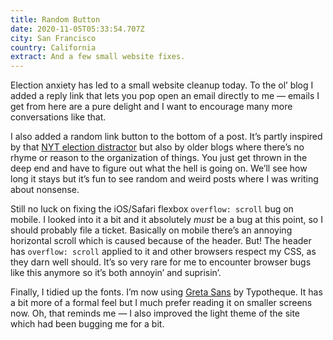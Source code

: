 ```yaml
---
title: Random Button
date: 2020-11-05T05:33:54.707Z
city: San Francisco
country: California
extract: And a few small website fixes.
---
```

Election anxiety has led to a small website cleanup today. To the ol’ blog I added a reply link that lets you pop open an email directly to me — emails I get from here are a pure delight and I want to encourage many more conversations like that. 

I also added a random link button to the bottom of a post. It’s partly inspired by that [NYT election distractor](https://www.nytimes.com/interactive/2020/10/30/style/election-stress-relief.html) but also by older blogs where there’s no rhyme or reason to the organization of things. You just get thrown in the deep end and have to figure out what the hell is going on. We’ll see how long it stays but it’s fun to see random and weird posts where I was writing about nonsense. 

Still no luck on fixing the iOS/Safari flexbox `overflow: scroll` bug on mobile. I looked into it a bit and it absolutely _must_ be a bug at this point, so I should probably file a ticket. Basically on mobile there’s an annoying horizontal scroll which is caused because of the header. But! The header has `overflow: scroll` applied to it and other browsers respect my CSS, as they darn well should. It’s so very rare for me to encounter browser bugs like this anymore so it’s both annoyin’ and suprisin’.

Finally, I tidied up the fonts. I’m now using [Greta Sans](https://www.typotheque.com/fonts/greta_sans) by Typotheque. It has a bit more of a formal feel but I much prefer reading it on smaller screens now. Oh, that reminds me — I also improved the light theme of the site which had been bugging me for a bit. 